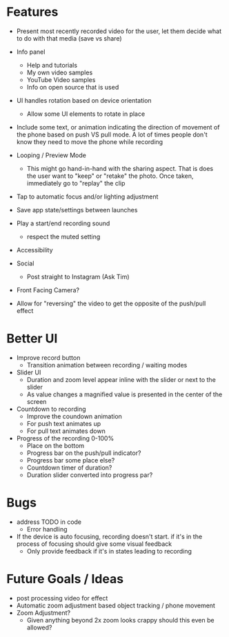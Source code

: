 # Features

- Present most recently recorded video for the user, let them decide what to do with that media (save vs share)

- Info panel
    + Help and tutorials
    + My own video samples
    + YouTube Video samples
    + Info on open source that is used

- UI handles rotation based on device orientation
    + Allow some UI elements to rotate in place
- Include some text, or animation indicating the direction of movement of the phone based on push VS pull mode. A lot of times people don't know they need to move the phone while recording
- Looping / Preview Mode
    + This might go hand-in-hand with the sharing aspect. That is does the user want to "keep" or "retake" the photo. Once taken, immediately go to "replay" the clip
- Tap to automatic focus and/or lighting adjustment
- Save app state/settings between launches
- Play a start/end recording sound
    + respect the muted setting
- Accessibility
- Social
    + Post straight to Instagram (Ask Tim)
- Front Facing Camera?
- Allow for "reversing" the video to get the opposite of the push/pull effect

# Better UI

- Improve record button
    + Transition animation between recording / waiting modes
- Slider UI
    + Duration and zoom level appear inline with the slider or next to the slider
    + As value changes a magnified value is presented in the center of the screen
- Countdown to recording
    + Improve the coundown animation
    + For push text animates up
    + For pull text animates down
- Progress of the recording 0-100%
    + Place on the bottom
    + Progress bar on the push/pull indicator?
    + Progress bar some place else?
    + Countdown timer of duration?
    + Duration slider converted into progress par?

# Bugs

- address TODO in code
    + Error handling
- If the device is auto focusing, recording doesn't start. if it's in the process of focusing should give some visual feedback
    + Only provide feedback if it's in states leading to recording

# Future Goals / Ideas

- post processing video for effect
- Automatic zoom adjustment based object tracking / phone movement
- Zoom Adjustment?
    + Given anything beyond 2x zoom looks crappy should this even be allowed?